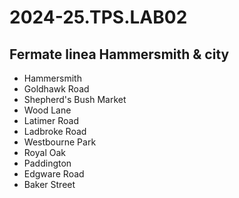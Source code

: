 # 2024-25.TPS.LAB02
## Fermate linea Hammersmith & city

- Hammersmith
- Goldhawk Road
- Shepherd's Bush Market
- Wood Lane
- Latimer Road
- Ladbroke Road
- Westbourne Park
- Royal Oak
- Paddington
- Edgware Road
- Baker Street